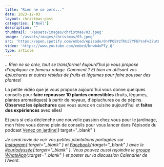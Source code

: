 ```yaml
---
title: "Rien ne se perd..."
date: 2023-12-03
layout: christmas-post
categories: ['Noël']
description: ""
thumbnail: '/assets/images/christmas/03.jpeg'
image: '/assets/images/christmas/03.jpeg'
src: 'https://open.spotify.com/embed/episode/0nYPOBYzThUJ7YFBPsnFvZ?utm_source=generator'
video: 'https://www.youtube.com/embed/bnwb4oPTy_Q'
type: article
---
```


_...Rien ne se crée, tout se transforme! Aujourd'hui je vous propose d'appliquer ce fameux adage. Comment ? Et bien en utilisant vos épluchures et autres résidus de fruits et légumes pour faire pousser des plantes!_

La petite vidéo que je vous propose aujourd'hui vous donne quelques conseils pour **faire repousser 10 plantes comestibles** (fruits, légumes, plantes aromatiques) à partir de noyaux, d'épluchures ou de pépins. **Observez les épluchures** que vous aurez en cuisine aujourd'hui et **faites des expériences** avec elles!

Et puis si cela déclenche une nouvelle passion chez vous pour le jardinage, mon frère vous donne plein de conseils pour vous lancer dans l'épisode du podcast [Venez on jardine!](https://open.spotify.com/episode/0nYPOBYzThUJ7YFBPsnFvZ?si=8833f8b40c8d4f27){:target="\_blank" } 

_Je serai ravie de voir vos petites plantations partagées sur [Instagram](https://www.instagram.com/curiodyssee/){:target="\_blank" } et [Facebook](https://www.facebook.com/profile.php?id=100095299300100){:target="\_blank" } avec le [#curiodyssée](https://www.instagram.com/explore/tags/curiodyss%C3%A9e/){:target="\_blank" }. Vous pouvez aussi rejoindre le [groupe WhatsApp](https://chat.whatsapp.com/DpoZEthNJNf3GVLHsyHiG5){:target="\_blank" } et poster sur la discussion Calendrier de l'Avent._
